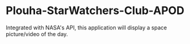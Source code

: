 # Plouha-StarWatchers-Club-APOD

Integrated with NASA's API, this application will display a space picture/video of the day.
